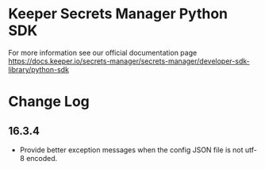 # Keeper Secrets Manager Python SDK

For more information see our official documentation page https://docs.keeper.io/secrets-manager/secrets-manager/developer-sdk-library/python-sdk

# Change Log

## 16.3.4

* Provide better exception messages when the config JSON file is not utf-8 encoded.